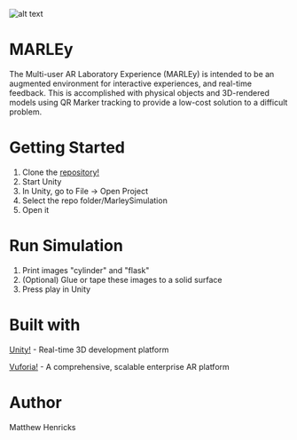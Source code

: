 ![alt text](https://github.com/pyroraptor70/MARLEy/blob/master/Images/logo2.png?raw=true)
# MARLEy

The Multi-user AR Laboratory Experience (MARLEy) is intended to be an augmented environment for interactive experiences, and real-time feedback. This is accomplished with physical objects and 3D-rendered models using QR Marker tracking to provide a low-cost solution to a difficult problem.

# Getting Started
1. Clone the [repository!](https://github.com/pyroraptor70/MARLEy.git)
2. Start Unity
3. In Unity, go to File -> Open Project
4. Select the repo folder/MarleySimulation
5. Open it

# Run Simulation
1. Print images "cylinder" and "flask"
2. (Optional) Glue or tape these images to a solid surface
3. Press play in Unity

# Built with
[Unity!](https://unity.com/) - Real-time 3D development platform

[Vuforia!](https://www.ptc.com/en/products/augmented-reality/vuforia) - A comprehensive, scalable enterprise AR platform

# Author
Matthew Henricks

